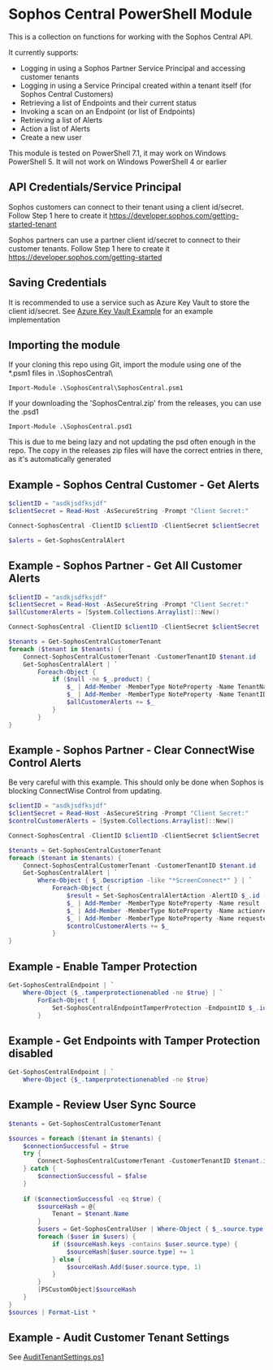 # Sophos Central PowerShell Module

This is a collection on functions for working with the Sophos Central API.

It currently supports:

* Logging in using a Sophos Partner Service Principal and accessing customer tenants
* Logging in using a Service Principal created within a tenant itself (for Sophos Central Customers)
* Retrieving a list of Endpoints and their current status
* Invoking a scan on an Endpoint (or list of Endpoints)
* Retrieving a list of Alerts
* Action a list of Alerts
* Create a new user

This module is tested on PowerShell 7.1, it may work on Windows PowerShell 5. It will not work on Windows PowerShell 4 or earlier

## API Credentials/Service Principal

Sophos customers can connect to their tenant using a client id/secret. Follow Step 1 here to create it
<https://developer.sophos.com/getting-started-tenant>

Sophos partners can use a partner client id/secret to connect to their customer tenants. Follow Step 1 here to create it
<https://developer.sophos.com/getting-started>

## Saving Credentials

It is recommended to use a service such as Azure Key Vault to store the client id/secret. See [Azure Key Vault Example](./AzureKeyVaultExample.md) for an example implementation

## Importing the module

If your cloning this repo using Git, import the module using one of the *.psm1 files in .\SophosCentral\

```pwsh
Import-Module .\SophosCentral\SophosCentral.psm1
```

If your downloading the 'SophosCentral.zip' from the releases, you can use the .psd1

```pwsh
Import-Module .\SophosCentral.psd1
```

This is due to me being lazy and not updating the psd often enough in the repo. The copy in the releases zip files will have the correct entries in there, as it's automatically generated

## Example - Sophos Central Customer - Get Alerts

``` powershell
$clientID = "asdkjsdfksjdf"
$clientSecret = Read-Host -AsSecureString -Prompt "Client Secret:"

Connect-SophosCentral -ClientID $clientID -ClientSecret $clientSecret

$alerts = Get-SophosCentralAlert
```

## Example - Sophos Partner - Get All Customer Alerts

``` powershell
$clientID = "asdkjsdfksjdf"
$clientSecret = Read-Host -AsSecureString -Prompt "Client Secret:"
$allCustomerAlerts = [System.Collections.Arraylist]::New()

Connect-SophosCentral -ClientID $clientID -ClientSecret $clientSecret

$tenants = Get-SophosCentralCustomerTenant
foreach ($tenant in $tenants) {
    Connect-SophosCentralCustomerTenant -CustomerTenantID $tenant.id
    Get-SophosCentralAlert | `
        Foreach-Object {
            if ($null -ne $_.product) {
                $_ | Add-Member -MemberType NoteProperty -Name TenantName -Value $tenant.Name
                $_ | Add-Member -MemberType NoteProperty -Name TenantID -Value $tenant.ID
                $allCustomerAlerts += $_
            }
        }
}
```

## Example - Sophos Partner - Clear ConnectWise Control Alerts

Be very careful with this example. This should only be done when Sophos is blocking ConnectWise Control from updating.

``` powershell
$clientID = "asdkjsdfksjdf"
$clientSecret = Read-Host -AsSecureString -Prompt "Client Secret:"
$controlCustomerAlerts = [System.Collections.Arraylist]::New()

Connect-SophosCentral -ClientID $clientID -ClientSecret $clientSecret

$tenants = Get-SophosCentralCustomerTenant
foreach ($tenant in $tenants) {
    Connect-SophosCentralCustomerTenant -CustomerTenantID $tenant.id
    Get-SophosCentralAlert | `
        Where-Object { $_.Description -like "*ScreenConnect*" } | `
            Foreach-Object {
                $result = Set-SophosCentralAlertAction -AlertID $_.id -Action $_.allowedActions[0]
                $_ | Add-Member -MemberType NoteProperty -Name result -Value $result.result
                $_ | Add-Member -MemberType NoteProperty -Name actionrequested -Value $result.action
                $_ | Add-Member -MemberType NoteProperty -Name requestedAt -Value $result.requestedAt
                $controlCustomerAlerts += $_
            }
}
```

## Example - Enable Tamper Protection

``` powershell
Get-SophosCentralEndpoint | `
    Where-Object {$_.tamperprotectionenabled -ne $true} | `
        ForEach-Object { 
            Set-SophosCentralEndpointTamperProtection -EndpointID $_.id -Enabled $true -Force
        }
```

## Example - Get Endpoints with Tamper Protection disabled

``` powershell
Get-SophosCentralEndpoint | `
    Where-Object {$_.tamperprotectionenabled -ne $true}
```

## Example - Review User Sync Source

``` powershell
$tenants = Get-SophosCentralCustomerTenant

$sources = foreach ($tenant in $tenants) {
    $connectionSuccessful = $true
    try {
        Connect-SophosCentralCustomerTenant -CustomerTenantID $tenant.id
    } catch {
        $connectionSuccessful = $false
    }
    
    if ($connectionSuccessful -eq $true) {
        $sourceHash = @{
            Tenant = $tenant.Name
        }
        $users = Get-SophosCentralUser | Where-Object { $_.source.type -eq 'activeDirectory' }
        foreach ($user in $users) {
            if ($sourceHash.keys -contains $user.source.type) {
                $sourceHash[$user.source.type] += 1
            } else {
                $sourceHash.Add($user.source.type, 1)
            }
        }
        [PSCustomObject]$sourceHash
    }
}
$sources | Format-List *
```

## Example - Audit Customer Tenant Settings

See [AuditTenantSettings.ps1](AuditTenantSettings.ps1)
